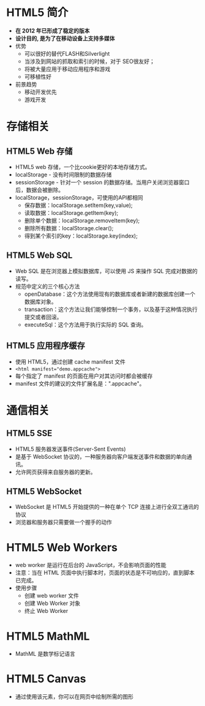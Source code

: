 # HTML5 简介
- **在 2012 年已形成了稳定的版本**
- **设计目的,  是为了在移动设备上支持多媒体**
- 优势
    - 可以很好的替代FLASH和Silverlight
    - 当涉及到网站的抓取和索引的时候，对于 SEO很友好；
    - 将被大量应用于移动应用程序和游戏
    - 可移植性好
- 前景趋势
    - 移动开发优先
    - 游戏开发

# 存储相关
## HTML5 Web 存储
- HTML5 web 存储，一个比cookie更好的本地存储方式。
- localStorage - 没有时间限制的数据存储
- sessionStorage - 针对一个 session 的数据存储。当用户关闭浏览器窗口后，数据会被删除。
- localStorage，sessionStorage，可使用的API都相同
    - 保存数据：localStorage.setItem(key,value);
    - 读取数据：localStorage.getItem(key);
    - 删除单个数据：localStorage.removeItem(key);
    - 删除所有数据：localStorage.clear();
    - 得到某个索引的key：localStorage.key(index);

## HTML5 Web SQL
- Web SQL 是在浏览器上模拟数据库，可以使用 JS 来操作 SQL 完成对数据的读写。
- 规范中定义的三个核心方法
    - openDatabase：这个方法使用现有的数据库或者新建的数据库创建一个数据库对象。
    - transaction：这个方法让我们能够控制一个事务，以及基于这种情况执行提交或者回滚。
    - executeSql：这个方法用于执行实际的 SQL 查询。

## HTML5 应用程序缓存
- 使用 HTML5，通过创建 cache manifest 文件
- `<html manifest="demo.appcache">`
- 每个指定了 manifest 的页面在用户对其访问时都会被缓存
- manifest 文件的建议的文件扩展名是：".appcache"。

# 通信相关
## HTML5 SSE    
- HTML5 服务器发送事件(Server-Sent Events)
- 是基于 WebSocket 协议的，一种服务器向客户端发送事件和数据的单向通讯。
- 允许网页获得来自服务器的更新。

## HTML5 WebSocket
- WebSocket 是 HTML5 开始提供的一种在单个 TCP 连接上进行全双工通讯的协议
- 浏览器和服务器只需要做一个握手的动作

# HTML5 Web Workers
- web worker 是运行在后台的 JavaScript，不会影响页面的性能
- 注意：当在 HTML 页面中执行脚本时，页面的状态是不可响应的，直到脚本已完成。
- 使用步骤
    - 创建 web worker 文件
    - 创建 Web Worker 对象
    - 终止 Web Worker

# HTML5 MathML
- MathML 是数学标记语言

# HTML5 Canvas
- 通过使用该元素，你可以在网页中绘制所需的图形

